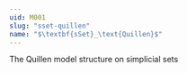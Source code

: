 ```yaml
---
uid: M001
slug: "sset-quillen"
name: "$\textbf{sSet}_\text{Quillen}$"
---
```

The Quillen model structure on simplicial sets
